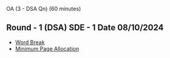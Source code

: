 OA (3 - DSA Qn) (60 minutes)

## Round - 1 (DSA) SDE - 1 Date 08/10/2024
- [Word Break](https://leetcode.com/problems/word-break/description/)
- [Minimum Page Allocation](https://www.geeksforgeeks.org/problems/allocate-minimum-number-of-pages0937/1)
  


